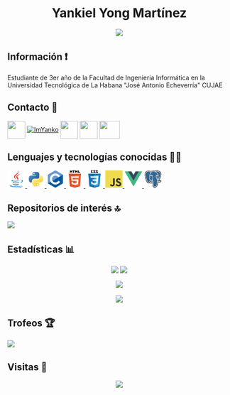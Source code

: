 <h1 align="center">Yankiel Yong Martínez</h1>
<div align="center"><img src="https://readme-typing-svg.demolab.com?font=Roboto&duration=1&repeat=false&weight=900&color=FFFF00&center=true&vCenter=true&width=500&lines=Facultad de Ingeniería Informática 🐳💛"/></div>

## Información ❗
Estudiante de 3er año de la Facultad de Ingenieria Informática en la Universidad Tecnológica de La Habana "José Antonio Echeverría" CUJAE

## Contacto 📱
<a href="https://wa.me/5352007743" target="blank"><img align="center" src="https://logodownload.org/wp-content/uploads/2015/04/whatsapp-logo-png.png" height="40" width="40" /></a>
<a href="https://t.me/ImYanko" target="blank"><img align="center" src="https://logodownload.org/wp-content/uploads/2017/11/telegram-logo-9.png" alt="ImYanko" height="40" width="40" /></a>
<a href="https://www.instagram.com/el_yanko_/" target="blank"><img align="center" src="https://logodownload.org/wp-content/uploads/2017/04/instagram-logo.png" height="40" width="40" /></a>
<a href="https://twitter.com/__yanko_" target="blank"><img align="center" src="https://logodownload.org/wp-content/uploads/2023/07/x-corp-logo-1.png" height="40" width="40" /></a>
<a href="https://mail.google.com/mail/u/0/#inbox?compose=DmwnWrRpdlrBxmbGkZLXkhzPjKqgRwPJfpzDDSwcqhJRKMTJRktfgvLxkfzdpXfPnJFvNsRmKmvG" target="blank"><img align="center" src="https://logodownload.org/wp-content/uploads/2018/03/gmail-logo-2-1.png" height="40" width="46" /></a>

## Lenguajes y tecnologías conocidas 👨‍💻
<p align="left">
        <a href="https://www.java.com/" target="_blank" rel="noreferrer"> <img src="https://raw.githubusercontent.com/devicons/devicon/master/icons/java/java-original.svg" alt="java" width="40" height="40"/> </a> 
        <a href="https://www.python.org/" target="_blank" rel="noreferrer"> <img src="https://raw.githubusercontent.com/devicons/devicon/master/icons/python/python-original.svg" alt="python" width="40" height="40"/> </a>
        <a href="https://learn.microsoft.com/es-es/cpp/c-language/?view=msvc-170" target="_blank" rel="noreferrer"> <img src="https://raw.githubusercontent.com/devicons/devicon/master/icons/c/c-original.svg" alt="c" width="40" height="40"/> </a>
        <a href="https://lenguajehtml.com/" target="_blank" rel="noreferrer"> <img src="https://raw.githubusercontent.com/devicons/devicon/master/icons/html5/html5-original-wordmark.svg" alt="html5" width="40" height="40"/> </a> 
        <a href="https://lenguajecss.com/" target="_blank" rel="noreferrer"> <img src="https://raw.githubusercontent.com/devicons/devicon/master/icons/css3/css3-original-wordmark.svg" alt="css3" width="40" height="40"/> </a>
        <a href="https://www.javascript.com/" target="_blank" rel="noreferrer"> <img src="https://raw.githubusercontent.com/devicons/devicon/master/icons/javascript/javascript-original.svg" alt="javascript" width="40" height="40"/> </a>
        <a href="https://vuejs.org/" target="_blank" rel="noreferrer"> <img src="https://raw.githubusercontent.com/devicons/devicon/master/icons/vuejs/vuejs-original.svg" alt="vuejs" width="40" height="40"/> </a>
        <a href="https://www.postgresql.org/" target="_blank" rel="noreferrer"> <img src="https://raw.githubusercontent.com/devicons/devicon/master/icons/postgresql/postgresql-original.svg" alt="postgresql" width="40" height="40"/> </a>
</p>

## Repositorios de interés 🔝
<div align="left">
  <a href="https://github.com/YankielYong/Juego-De-Parejas"><img width="50%" src="https://github-readme-stats-sigma-five.vercel.app/api/pin/?username=YankielYong&repo=Juego-De-Parejas&theme=tokyonight"/></a>
 </div>

 ## Estadísticas 📊
 <p align="center"><img width="48%" src="https://github-readme-stats-sigma-five.vercel.app/api?username=YankielYong&theme=tokyonight&hide_border=false&include_all_commits=true&count_private=true&show_icons=true"/>
<img width="48%" src="https://github-readme-streak-stats.herokuapp.com/?user=YankielYong&theme=tokyonight&hide_border=false"/></p>
<p align="center"><img width="90%" src="https://github-profile-summary-cards.vercel.app/api/cards/profile-details?username=YankielYong&theme=tokyonight&hide_border=false" /></p>
<p align="center"><img width="60%" src="https://github-readme-stats-sigma-five.vercel.app/api/top-langs/?username=YankielYong&theme=tokyonight&hide_border=false&include_all_commits=true&count_private=true&layout=compact"/></p>

 ## Trofeos 🏆
 ![](https://github-profile-trophy.vercel.app/?username=YankielYong&theme=tokyonight&margin-w=3)

 ## Visitas 👀
<p align="center" >   
  <img src="https://profile-counter.glitch.me/YankielYong/count.svg" />  
</p>
